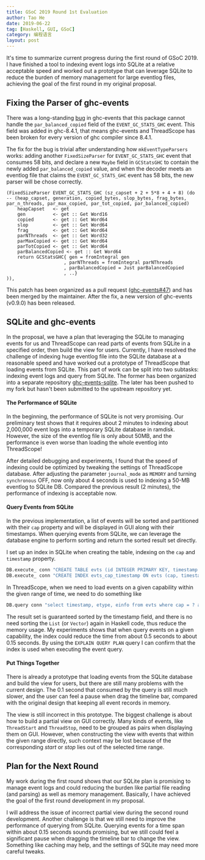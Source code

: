 ```yaml
---
title: GSoC 2019 Round 1st Evaluation
author: Tao He
date: 2019-06-22
tag: [Haskell, GUI, GSoC]
category: 编程语言
layout: post
---
```


It's time to summarize current progress during the first round of GSoC 2019. I have finished
a tool to indexing event logs into SQLite at a relative acceptable speed and worked out a
prototype that can leverage SQLite to reduce the burden of memory management for large
eventlog files, achieving the goal of the first round in my original proposal.

<!--more-->

Fixing the Parser of ghc-events
-------------------------------

There was a long-standing [bug][1] in ghc-events that this package cannot handle the
`par_balanced_copied` field of the `EVENT_GC_STATS_GHC` event. This field was added
in ghc-8.4.1, that means ghc-events and ThreadScope has been broken for every version
of ghc compiler since 8.4.1.

The fix for the bug is trivial after understanding how `mkEventTypeParsers` works: adding
another `FixedSizeParser` for `EVENT_GC_STATS_GHC` event that consumes 58 bits, and declare
a new `Maybe` field in `GCStatsGHC` to contain the newly added `par_balanced_copied` value,
and when the decoder meets an eventlog file that claims the `EVENT_GC_STATS_GHC` event has
58 bits, the new parser will be chose correctly.

```
(FixedSizeParser EVENT_GC_STATS_GHC (sz_capset + 2 + 5*8 + 4 + 8) (do  -- (heap_capset, generation, copied_bytes, slop_bytes, frag_bytes, par_n_threads, par_max_copied, par_tot_copied, par_balanced_copied)
    heapCapset   <- get
    gen          <- get :: Get Word16
    copied       <- get :: Get Word64
    slop         <- get :: Get Word64
    frag         <- get :: Get Word64
    parNThreads  <- get :: Get Word32
    parMaxCopied <- get :: Get Word64
    parTotCopied <- get :: Get Word64
    parBalancedCopied <- get :: Get Word64
    return GCStatsGHC{ gen = fromIntegral gen
                     , parNThreads = fromIntegral parNThreads
                     , parBalancedCopied = Just parBalancedCopied
                     , ..}
)),
```

This patch has been organized as a pull request ([ghc-events#47][2]) and has been merged
by the maintainer. After the fix, a new version of ghc-events (v0.9.0) has been released.

SQLite and ghc-events
---------------------

In the proposal, we have a plan that leveraging the SQLite to managing events for us and
ThreadScope can read parts of events from SQLite in a specified order, then build the view
for users. Currently, I have resolved the challenge of indexing huge eventlog file into
the SQLite database at a reasonable speed and have worked out a prototype of ThreadScope
that loading events from SQLite. This part of work can be split into two subtasks:
indexing event logs and query from SQLite. The former has been organized into a separate
repository [ghc-events-sqlite][3]. The later has been pushed to my fork but hasn't
been submitted to the upstream repository yet.

#### The Performance of SQLite

In the beginning, the performance of SQLite is not very promising. Our preliminary test
shows that it requires about 2 minutes to indexing about 2,000,000 event logs into a
temporary SQLite database in ramdisk. However, the size of the eventlog file is only about
50MB, and the performance is even worse than loading the whole eventlog into ThreadScope!

After detailed debugging and experiments, I found that the speed of indexing could be
optimized by tweaking the settings of ThreadScope database. After adjusting the parameter
`journal_mode` as `MEMORY` and turning `synchronous` OFF, now only about 4 seconds is
used to indexing a 50-MB eventlog to SQLite DB. Compared the previous result (2 minutes),
the performance of indexing is acceptable now.

#### Query Events from SQLite

In the previous implementation, a list of events will be sorted and partitioned with their
`cap` property and will be displayed in GUI along with their timestamps. When querying
events from SQLite, we can leverage the database engine to perform sorting and
return the sorted result set directly.

I set up an index in SQLite when creating the table, indexing on the `cap` and `timestamp`
property.

```haskell
DB.execute_ conn "CREATE TABLE evts (id INTEGER PRIMARY KEY, timestamp INTEGER, cap INTEGER, etype INTEGER, einfo TEXT);"
DB.execute_ conn "CREATE INDEX evts_cap_timestamp ON evts (cap, timestamp);"
```

In ThreadScope, when we need to load events on a given capability within the given range
of time, we need to do something like

```haskell
DB.query conn "select timestamp, etype, einfo from evts where cap = ? and timestamp >= ? and timestamp <= ? ORDER by timestamp ASC" (cap, start_ts, end_ts)
```

The result set is guaranteed sorted by the timestamp field, and there is no need sorting
the `List` (or `Vector`) again in Haskell code, thus reduce the memory usage.
My experiments shows that when query events on a given capability, the index could
reduce the time from about 0.5 seconds to about 0.15 seconds. By using the `EXPLAIN QUERY
PLAN` query I can confirm that the index is used when executing the event query.

#### Put Things Together

There is already a prototype that loading events from the SQLite database and build the
view for users, but there are still many problems with the current design. The 0.1 second
that consumed by the query is still much slower, and the user can feel a pause when drag
the timeline bar, compared with the original design that keeping all event records in
memory.

The view is still incorrect in this prototype. The biggest challenge is about how to
build a partial view on GUI correctly. Many kinds of events, like `ThreadStart` and
`ThreadStop`, need to be grouped as pairs when displaying them on GUI. However, when
constructing the view with events that within the given range directly, such context
may be lost because of the corresponding _start_ or _stop_ lies out of the selected time range.

Plan for the Next Round
-----------------------

My work during the first round shows that our SQLite plan is promising to manage
event logs and could reducing the burden like partial file reading (and parsing) as
well as memory management. Basically, I have achieved the goal of the first round
development in my proposal.

I will address the issue of incorrect partial view during the second round development.
Another challenge is that we still need to improve the performance of querying
from SQLite. Querying events for a time span within about 0.15 seconds sounds promising,
but we still could feel a significant pause when dragging the timeline bar to change the
view. Something like caching may help, and the settings of SQLite may need more
careful tweaks.

[1]: https://github.com/haskell/ghc-events/issues/31
[2]: https://github.com/haskell/ghc-events/pull/47
[3]: https://github.com/sighingnow/ghc-events-sqlite
